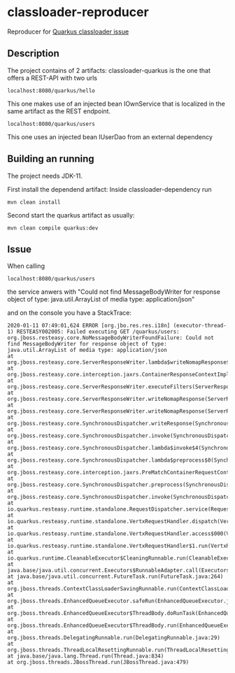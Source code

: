 # classloader-reproducer

Reproducer for [Quarkus classloader issue](https://github.com/quarkusio/quarkus/issues/5015)

## Description

The project contains of 2 artifacts: classloader-quarkus is the one that offers a REST-API with two urls

	localhost:8080/quarkus/hello

This one makes use of an injected bean IOwnService that is localized in the same artifact as the REST endpoint.

	localhost:8080/quarkus/users

This one uses an injected bean IUserDao from an external dependency


## Building an running

The project needs JDK-11.

First install the dependend artifact: Inside classloader-dependency run

	mvn clean install

Second start the quarkus artifact as usually:

	mvn clean compile quarkus:dev

## Issue

When calling

	localhost:8080/quarkus/users

the service anwers with "Could not find MessageBodyWriter for response object of type: java.util.ArrayList of media type: application/json"

and on the console you have a StackTrace:

	2020-01-11 07:49:01,624 ERROR [org.jbo.res.res.i18n] (executor-thread-1) RESTEASY002005: Failed executing GET /quarkus/users: org.jboss.resteasy.core.NoMessageBodyWriterFoundFailure: Could not find MessageBodyWriter for response object of type: java.util.ArrayList of media type: application/json
	at org.jboss.resteasy.core.ServerResponseWriter.lambda$writeNomapResponse$2(ServerResponseWriter.java:119)
	at org.jboss.resteasy.core.interception.jaxrs.ContainerResponseContextImpl.filter(ContainerResponseContextImpl.java:404)
	at org.jboss.resteasy.core.ServerResponseWriter.executeFilters(ServerResponseWriter.java:232)
	at org.jboss.resteasy.core.ServerResponseWriter.writeNomapResponse(ServerResponseWriter.java:97)
	at org.jboss.resteasy.core.ServerResponseWriter.writeNomapResponse(ServerResponseWriter.java:70)
	at org.jboss.resteasy.core.SynchronousDispatcher.writeResponse(SynchronousDispatcher.java:578)
	at org.jboss.resteasy.core.SynchronousDispatcher.invoke(SynchronousDispatcher.java:508)
	at org.jboss.resteasy.core.SynchronousDispatcher.lambda$invoke$4(SynchronousDispatcher.java:252)
	at org.jboss.resteasy.core.SynchronousDispatcher.lambda$preprocess$0(SynchronousDispatcher.java:153)
	at org.jboss.resteasy.core.interception.jaxrs.PreMatchContainerRequestContext.filter(PreMatchContainerRequestContext.java:363)
	at org.jboss.resteasy.core.SynchronousDispatcher.preprocess(SynchronousDispatcher.java:156)
	at org.jboss.resteasy.core.SynchronousDispatcher.invoke(SynchronousDispatcher.java:238)
	at io.quarkus.resteasy.runtime.standalone.RequestDispatcher.service(RequestDispatcher.java:73)
	at io.quarkus.resteasy.runtime.standalone.VertxRequestHandler.dispatch(VertxRequestHandler.java:120)
	at io.quarkus.resteasy.runtime.standalone.VertxRequestHandler.access$000(VertxRequestHandler.java:36)
	at io.quarkus.resteasy.runtime.standalone.VertxRequestHandler$1.run(VertxRequestHandler.java:85)
	at io.quarkus.runtime.CleanableExecutor$CleaningRunnable.run(CleanableExecutor.java:224)
	at java.base/java.util.concurrent.Executors$RunnableAdapter.call(Executors.java:515)
	at java.base/java.util.concurrent.FutureTask.run(FutureTask.java:264)
	at org.jboss.threads.ContextClassLoaderSavingRunnable.run(ContextClassLoaderSavingRunnable.java:35)
	at org.jboss.threads.EnhancedQueueExecutor.safeRun(EnhancedQueueExecutor.java:2011)
	at org.jboss.threads.EnhancedQueueExecutor$ThreadBody.doRunTask(EnhancedQueueExecutor.java:1535)
	at org.jboss.threads.EnhancedQueueExecutor$ThreadBody.run(EnhancedQueueExecutor.java:1426)
	at org.jboss.threads.DelegatingRunnable.run(DelegatingRunnable.java:29)
	at org.jboss.threads.ThreadLocalResettingRunnable.run(ThreadLocalResettingRunnable.java:29)
	at java.base/java.lang.Thread.run(Thread.java:834)
	at org.jboss.threads.JBossThread.run(JBossThread.java:479)







